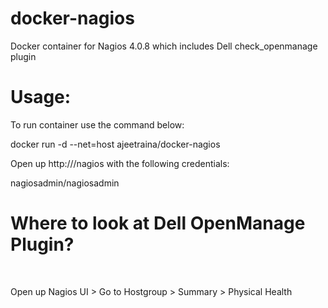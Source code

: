 <h1>docker-nagios</h1>

Docker container for Nagios 4.0.8 which includes Dell check_openmanage plugin <br>

<h1>Usage:</h1>

To run container use the command below:<br>

docker run -d --net=host ajeetraina/docker-nagios<br>

Open up http://<Host IP>/nagios with the following credentials:<br>

nagiosadmin/nagiosadmin<br>

<h1>Where to look at Dell OpenManage Plugin?</h1><br>

Open up Nagios UI > Go to Hostgroup > Summary > Physical Health
